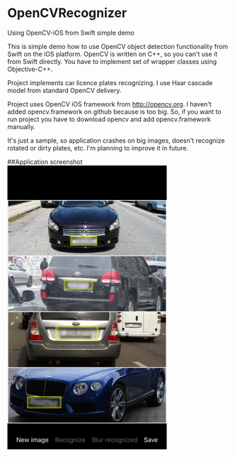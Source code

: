 # OpenCVRecognizer
Using OpenCV-iOS from Swift simple demo

This is simple demo how to use OpenCV object detection functionality from Swift on the iOS platform.
OpenCV is written on C++, so you can't use it from Swift directly. You have to implement set of wrapper classes using Objective-C++. 

Project implements car licence plates recognizing. I use Haar cascade model from standard OpenCV delivery.

Project uses OpenCV iOS framework from http://opencv.org. 
I haven't added opencv.framework on github because is too big. So, if you want to run project you have to download opencv and add opencv.framework manually.

It's just a sample, so application crashes on big images, doesn't recognize rotated or dirty plates, etc. 
I'm planning to improve it in future.

##Application screenshot
![Screenshot](IMG_1309.PNG)
